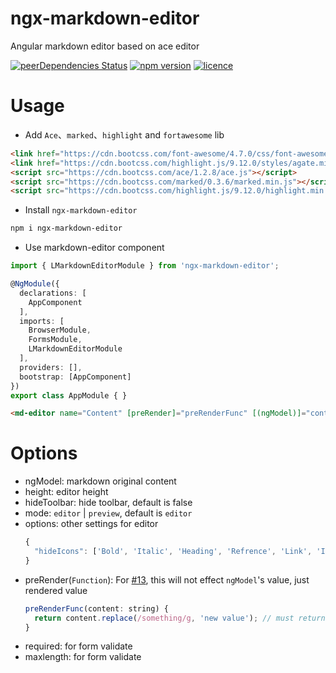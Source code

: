 # ngx-markdown-editor
Angular markdown editor based on ace editor

[![peerDependencies Status](https://david-dm.org/lon-yang/ngx-markdown-editor/peer-status.svg)](https://david-dm.org/lon-yang/ngx-markdown-editor?type=peer)
[![npm version](https://badge.fury.io/js/ngx-markdown-editor.svg)](https://badge.fury.io/js/ngx-markdown-editor)
[![licence](https://img.shields.io/npm/l/ngx-markdown-editor.svg)](https://opensource.org/licenses/Apache2.0)

# Usage

- Add `Ace`、`marked`、`highlight` and `fortawesome` lib

```html
<link href="https://cdn.bootcss.com/font-awesome/4.7.0/css/font-awesome.min.css" rel="stylesheet">
<link href="https://cdn.bootcss.com/highlight.js/9.12.0/styles/agate.min.css" rel="stylesheet">
<script src="https://cdn.bootcss.com/ace/1.2.8/ace.js"></script>
<script src="https://cdn.bootcss.com/marked/0.3.6/marked.min.js"></script>
<script src="https://cdn.bootcss.com/highlight.js/9.12.0/highlight.min.js"></script>
```

- Install `ngx-markdown-editor`

```bash
npm i ngx-markdown-editor
```

- Use markdown-editor component

```ts
import { LMarkdownEditorModule } from 'ngx-markdown-editor';

@NgModule({
  declarations: [
    AppComponent
  ],
  imports: [
    BrowserModule,
    FormsModule,
    LMarkdownEditorModule
  ],
  providers: [],
  bootstrap: [AppComponent]
})
export class AppModule { }
```
```html
<md-editor name="Content" [preRender]="preRenderFunc" [(ngModel)]="content" [height]="'200px'" [mode]="mode" [options]="options" required maxlength="500"></md-editor>
```

# Options
- ngModel: markdown original content
- height: editor height
- hideToolbar: hide toolbar, default is false
- mode: `editor` | `preview`, default is `editor`
- options: other settings for editor
  ```javascript
  {
    "hideIcons": ['Bold', 'Italic', 'Heading', 'Refrence', 'Link', 'Image', 'Ul', 'Ol', 'Code', 'TogglePreview', 'FullScreen']  // default is empty, the value is case-sensitive
  }
  ```
- preRender(`Function`): For [#13](https://github.com/lon-yang/ngx-markdown-editor/issues/13), this will not effect `ngModel`'s value, just rendered value
  ```javascript
  preRenderFunc(content: string) {
    return content.replace(/something/g, 'new value'); // must return a string
  }
  ```
- required: for form validate
- maxlength: for form validate
